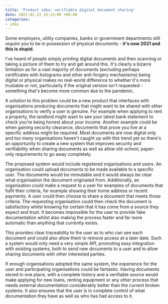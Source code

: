 ```yaml
---
title: 'Product idea: verifiable digital document sharing'
date: 2021-01-23 15:13:00 +00:00
categories:
- idea
---
```


Some employers, utility companies, banks or government departments still *require* you to be in possession of physical documents - __it's now 2021 and this is stupid.__

I've heard of people simply printing digital documents and then scanning or taking a picture of them to try and get around this. It's clearly a bizarre limitation as for a vast majority of documents (excluding perhaps certificates with holograms and other anti-forgery mechanisms) being digital or physical makes no real-world difference to whether it's more trustable or not, particularly if the original version isn't requested - something that's become more common due to the pandemic.

A solution to this problem could be a new product that interfaces with organisations producing documents that might want to be shared with other organisations to verify a user is genuine. For example when applying to rent a property, the landlord might want to see your latest bank statement to check you're being honest about your income. Another example could be when gaining security clearance, documents that prove you live at a specific address might be required. Most documents are now digital only and too many organisations haven't caught up with this trend yet so there's an opportunity to create a new system that improves security and verifiability when sharing documents as well as allow old-school, paper-only requirements to go away completely.

The proposed system would include registered organisations and users. An organisation could upload documents to be made available to a specific user. The documents would be immutable and it would always be clear what organisation the document originated from. Additionally, an organisation could make a request to a user for examples of documents that fulfil their criteria, for example showing their home address or recent payments. A user could then choose to share a document that meets those criteria. The requesting organisation could then check the document is satisfactory whilst knowing for certain that it has come from a source they expect and trust. It becomes impossible for the user to provide fake documentation whilst also making the process faster and far more automatic than anything that currently exists.

This provides clear traceability to the user as to who can see each document and could also allow them to remove access at a later date. Such a system would only need a very simple API, promoting easy integration with existing systems, both to send new documents to a user and to allow sharing documents with other interested parties.

If enough organisations adopted the same system, the experience for the user and participating organisations could be fantastic. Having documents stored in one place, with a complete history and a verifiable source would make applying for new loans, renting equipment or any other process that needs external documentation considerably better than the current broken systems. It also ensures that the user is in complete control of what documentation they have as well as who has had access to it.
